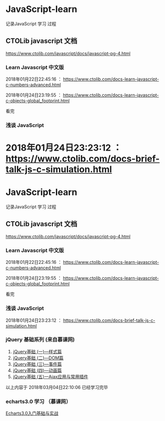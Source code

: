 # JavaScript-learn
记录JavaScript 学习 过程

## CTOLib javascript 文档
<https://www.ctolib.com/javascript/docs/javascript-pg-4.html>

### Learn Javascript 中文版

2018年01月22日22:45:16  ： <https://www.ctolib.com/docs-learn-javascript-c-numbers-advanced.html>

2018年01月24日23:19:55  ： <https://www.ctolib.com/docs-learn-javascript-c-objects-global_footprint.html>

看完

### 浅谈 JavaScript
2018年01月24日23:23:12   ： <https://www.ctolib.com/docs-brief-talk-js-c-simulation.html>
=======
# JavaScript-learn
记录JavaScript 学习 过程

## CTOLib javascript 文档
<https://www.ctolib.com/javascript/docs/javascript-pg-4.html>

### Learn Javascript 中文版

2018年01月22日22:45:16  ： <https://www.ctolib.com/docs-learn-javascript-c-numbers-advanced.html>

2018年01月24日23:19:55  ： <https://www.ctolib.com/docs-learn-javascript-c-objects-global_footprint.html>

看完

### 浅谈 JavaScript
2018年01月24日23:23:12   ： <https://www.ctolib.com/docs-brief-talk-js-c-simulation.html>

### jQuery 基础系列  (来自慕课网)
1. [jQuery基础 (一)—样式篇](https://www.imooc.com/learn/418)
1. [jQuery基础 (二)—DOM篇](https://www.imooc.com/learn/530)
1. [jQuery基础 (三)—事件篇](https://www.imooc.com/learn/429)
1. [jQuery基础 (四)—动画篇](https://www.imooc.com/learn/430)
1. [jQuery基础 (五)一Ajax应用与常用插件](https://www.imooc.com/learn/762)

以上内容于 2018年03月04日22:10:06 已经学习完毕

### echarts3.0 学习 （慕课网）

[Echarts3.0入门基础与实战](https://www.imooc.com/learn/687)

